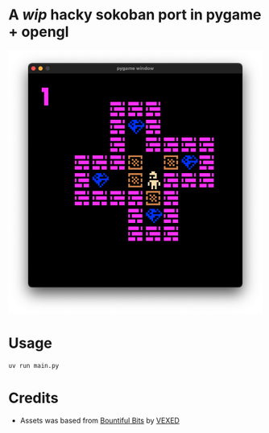 # A *wip* hacky sokoban port in pygame + opengl

![Screenshot](https://github.com/mrndstvndv/sokoban/blob/master/screenshots/lvl-player.png?raw=true)

# Usage
```sh 
uv run main.py
```

# Credits
- Assets was based from [Bountiful Bits](https://v3x3d.itch.io/bountiful-bits) by [VEXED](https://itch.io/profile/v3x3d)
